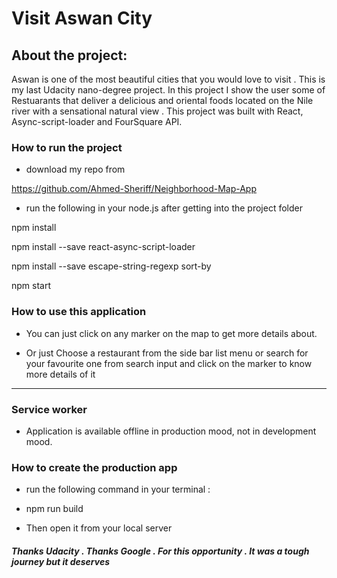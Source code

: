 # Visit Aswan City

## About the project:

Aswan is one of the most beautiful cities that you would love to visit . This is my last Udacity nano-degree project. In this project I show the user some of Restuarants that deliver a delicious and oriental foods located on the Nile river with a sensational natural view . This project was built with React, Async-script-loader and FourSquare API.

### How to run the project

- download my repo from

https://github.com/Ahmed-Sheriff/Neighborhood-Map-App

- run the following in your node.js after getting into the project folder

npm install

npm install --save react-async-script-loader

npm install --save escape-string-regexp sort-by

npm start

### How to use this application

- You can just click on any marker on the map to get more details about.

- Or just Choose a restaurant from the side bar list menu or search for your favourite one from search input and click on the marker to know more details of it 

------

### Service worker

- Application is available offline in production mood, not in development mood.

### How to create the production app 

- run the following command in your terminal : 

- npm run build 

- Then open it from your local server

##### Thanks Udacity . Thanks Google . For this opportunity . It was a tough journey but it deserves 